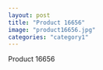 ```yaml
---
layout: post
title: "Product 16656"
image: "product16656.jpg"
categories: "category1"
---
```

Product 16656
